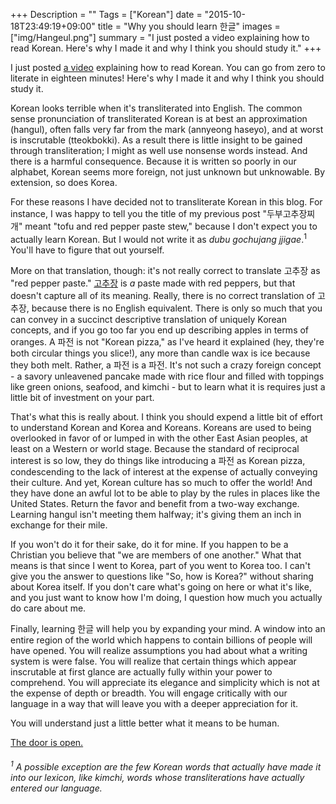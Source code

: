 +++
Description = ""
Tags = ["Korean"]
date = "2015-10-18T23:49:19+09:00"
title = "Why you should learn 한글"
images = ["img/Hangeul.png"]
summary = "I just posted a video explaining how to read Korean. Here's why I made it and why I think you should study it."
+++

I just posted [a video](/posts/an-americans-guide-to-한글) explaining how to read Korean. You can go from zero to literate in eighteen minutes! Here's why I made it and why I think you should study it.

Korean looks terrible when it's transliterated into English. The common sense pronunciation of transliterated Korean is at best an approximation (hangul), often falls very far from the mark (annyeong haseyo), and at worst is inscrutable (tteokbokki). As a result there is little insight to be gained through transliteration; I might as well use nonsense words instead. And there is a harmful consequence. Because it is written so poorly in our alphabet, Korean seems more foreign, not just unknown but unknowable. By extension, so does Korea.

For these reasons I have decided not to transliterate Korean in this blog. For instance, I was happy to tell you the title of my previous post "두부고추장찌개" meant "tofu and red pepper paste stew," because I don't expect you to actually learn Korean. But I would not write it as *dubu gochujang jjigae*.<sup>1</sup> You'll have to figure that out yourself.

More on that translation, though: it's not really correct to translate 고추장 as "red pepper paste." [고추장](https://en.wikipedia.org/wiki/Gochujang) is *a* paste made with red peppers, but that doesn't capture all of its meaning. Really, there is no correct translation of 고추장, because there is no English equivalent. There is only so much that you can convey in a succinct descriptive translation of uniquely Korean concepts, and if you go too far you end up describing apples in terms of oranges. A 파전 is not "Korean pizza," as I've heard it explained (hey, they're both circular things you slice!), any more than candle wax is ice because they both melt. Rather, a 파전 is a 파전. It's not such a crazy foreign concept - a savory unleavened pancake made with rice flour and filled with toppings like green onions, seafood, and kimchi - but to learn what it is requires just a little bit of investment on your part.

That's what this is really about. I think you should expend a little bit of effort to understand Korean and Korea and Koreans. Koreans are used to being overlooked in favor of or lumped in with the other East Asian peoples, at least on a Western or world stage. Because the standard of reciprocal interest is so low, they do things like introducing a 파전 as Korean pizza, condescending to the lack of interest at the expense of actually conveying their culture. And yet, Korean culture has so much to offer the world! And they have done an awful lot to be able to play by the rules in places like the United States. Return the favor and benefit from a two-way exchange. Learning hangul isn't meeting them halfway; it's giving them an inch in exchange for their mile.

If you won't do it for their sake, do it for mine. If you happen to be a Christian you believe that "we are members of one another." What that means is that since I went to Korea, part of you went to Korea too. I can't give you the answer to questions like "So, how is Korea?" without sharing about Korea itself. If you don't care what's going on here or what it's like, and you just want to know how I'm doing, I question how much you actually do care about me.

Finally, learning 한글 will help you by expanding your mind. A window into an entire region of the world which happens to contain billions of people will have opened. You will realize assumptions you had about what a writing system is were false. You will realize that certain things which appear inscrutable at first glance are actually fully within your power to comprehend. You will appreciate its elegance and simplicity which is not at the expense of depth or breadth. You will engage critically with our language in a way that will leave you with a deeper appreciation for it.

You will understand just a little better what it means to be human.

[The door is open.](/posts/an-americans-guide-to-한글)


<h6><sup>1</sup> A possible exception are the few Korean words that actually have made it into our lexicon, like kimchi, words whose transliterations have actually entered our language.</h6>


